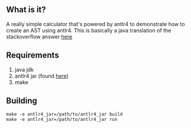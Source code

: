 ## What is it?
A really simple calculator that's powered by antlr4 to demonstrate how to create an AST using antlr4. This is basically a java translation of the stackoverflow answer [here](https://stackoverflow.com/a/29996191)

## Requirements

1. java jdk
2. antlr4 jar (found [here](https://www.antlr.org/download/antlr-runtime-4.8.jar))
3. make

## Building

```
make -e antlr4_jar=/path/to/antlr4_jar build
make -e antlr4_jar=/path/to/antlr4_jar run
```
